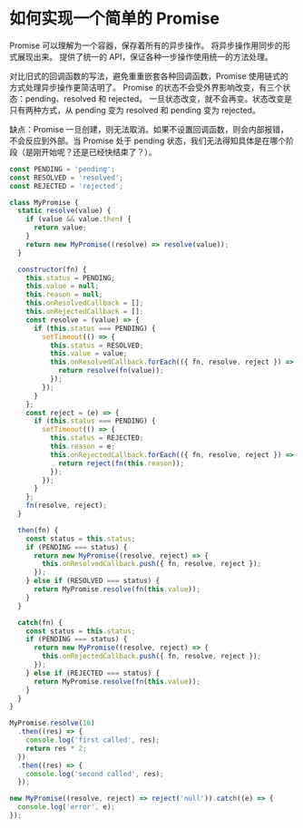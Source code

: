 # 如何实现一个简单的 Promise

Promise 可以理解为一个容器，保存着所有的异步操作。
将异步操作用同步的形式展现出来。
提供了统一的 API，保证各种一步操作使用统一的方法处理。

对比旧式的回调函数的写法，避免重重嵌套各种回调函数，Promise 使用链式的方式处理异步操作更简洁明了。
Promise 的状态不会受外界影响改变，有三个状态：pending、resolved 和 rejected。
一旦状态改变，就不会再变。状态改变是只有两种方式，从 pending 变为 resolved 和 pending 变为 rejected。

缺点：Promise 一旦创建，则无法取消。如果不设置回调函数，则会内部报错，不会反应到外部。当 Promise 处于 pending 状态，我们无法得知具体是在哪个阶段（是刚开始呢？还是已经快结束了？）。

```js
const PENDING = 'pending';
const RESOLVED = 'resolved';
const REJECTED = 'rejected';

class MyPromise {
  static resolve(value) {
    if (value && value.then) {
      return value;
    }
    return new MyPromise((resolve) => resolve(value));
  }

  constructor(fn) {
    this.status = PENDING;
    this.value = null;
    this.reason = null;
    this.onResolvedCallback = [];
    this.onRejectedCallback = [];
    const resolve = (value) => {
      if (this.status === PENDING) {
        setTimeout(() => {
          this.status = RESOLVED;
          this.value = value;
          this.onResolvedCallback.forEach(({ fn, resolve, reject }) => {
            return resolve(fn(value));
          });
        });
      }
    };
    const reject = (e) => {
      if (this.status === PENDING) {
        setTimeout(() => {
          this.status = REJECTED;
          this.reason = e;
          this.onRejectedCallback.forEach(({ fn, resolve, reject }) => {
            return reject(fn(this.reason));
          });
        });
      }
    };
    fn(resolve, reject);
  }

  then(fn) {
    const status = this.status;
    if (PENDING === status) {
      return new MyPromise((resolve, reject) => {
        this.onResolvedCallback.push({ fn, resolve, reject });
      });
    } else if (RESOLVED === status) {
      return MyPromise.resolve(fn(this.value));
    }
  }

  catch(fn) {
    const status = this.status;
    if (PENDING === status) {
      return new MyPromise((resolve, reject) => {
        this.onRejectedCallback.push({ fn, resolve, reject });
      });
    } else if (REJECTED === status) {
      return MyPromise.resolve(fn(this.value));
    }
  }
}

MyPromise.resolve(10)
  .then((res) => {
    console.log('first called', res);
    return res * 2;
  })
  .then((res) => {
    console.log('second called', res);
  });

new MyPromise((resolve, reject) => reject('null')).catch((e) => {
  console.log('error', e);
});
```
